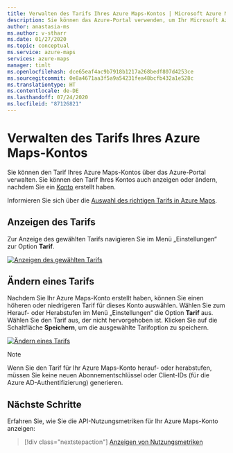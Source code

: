 ```yaml
---
title: Verwalten des Tarifs Ihres Azure Maps-Kontos | Microsoft Azure Maps
description: Sie können das Azure-Portal verwenden, um Ihr Microsoft Azure Maps-Konto und den zugehörigen Tarif zu verwalten.
author: anastasia-ms
ms.author: v-stharr
ms.date: 01/27/2020
ms.topic: conceptual
ms.service: azure-maps
services: azure-maps
manager: timlt
ms.openlocfilehash: dce65eaf4ac9b7918b1217a268bedf807d4253ce
ms.sourcegitcommit: 0e8a4671aa3f5a9a54231fea48bcfb432a1e528c
ms.translationtype: HT
ms.contentlocale: de-DE
ms.lasthandoff: 07/24/2020
ms.locfileid: "87126821"
---
```

# <a name="manage-the-pricing-tier-of-your-azure-maps-account"></a>Verwalten des Tarifs Ihres Azure Maps-Kontos

Sie können den Tarif Ihres Azure Maps-Kontos über das Azure-Portal verwalten. Sie können den Tarif Ihres Kontos auch anzeigen oder ändern, nachdem Sie ein [Konto](https://azure.microsoft.com/free/?WT.mc_id=A261C142F) erstellt haben.

Informieren Sie sich über die [Auswahl des richtigen Tarifs in Azure Maps](https://docs.microsoft.com/azure/azure-maps/choose-pricing-tier).

## <a name="view-your-pricing-tier"></a>Anzeigen des Tarifs

Zur Anzeige des gewählten Tarifs navigieren Sie im Menü „Einstellungen“ zur Option **Tarif**.

[ ![Anzeigen des gewählten Tarifs](./media/how-to-manage-pricing-tier/view-pricing-tier.png) ](./media/how-to-manage-pricing-tier/view-pricing-tier.png#lightbox)

## <a name="change-a-pricing-tier"></a>Ändern eines Tarifs

Nachdem Sie Ihr Azure Maps-Konto erstellt haben, können Sie einen höheren oder niedrigeren Tarif für dieses Konto auswählen. Wählen Sie zum Herauf- oder Herabstufen im Menü „Einstellungen“ die Option **Tarif** aus. Wählen Sie den Tarif aus, der nicht hervorgehoben ist. Klicken Sie auf die Schaltfläche **Speichern**, um die ausgewählte Tarifoption zu speichern.

[ ![Ändern eines Tarifs](./media/how-to-manage-pricing-tier/change-pricing-tier.png) ](./media/how-to-manage-pricing-tier/change-pricing-tier.png#lightbox)

> [!NOTE]
> Wenn Sie den Tarif für Ihr Azure Maps-Konto herauf- oder herabstufen, müssen Sie keine neuen Abonnementschlüssel oder Client-IDs (für die Azure AD-Authentifizierung) generieren.

## <a name="next-steps"></a>Nächste Schritte

Erfahren Sie, wie Sie die API-Nutzungsmetriken für Ihr Azure Maps-Konto anzeigen:

> [!div class="nextstepaction"] 
> [Anzeigen von Nutzungsmetriken](./how-to-view-api-usage.md)
